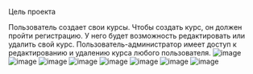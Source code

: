 Цель проекта

Пользователь создает свои курсы. Чтобы создать курс, он должен пройти регистрацию. У него будет возможность редактировать или удалить свой курс.
Пользователь-администратор имеет доступ к редактированию и удалению курса любого пользователя.
![image](https://user-images.githubusercontent.com/79206480/174650006-ac1852c4-fb4c-4fa0-8941-2f1c20ca2230.png)
![image](https://user-images.githubusercontent.com/79206480/174650882-90c03389-d865-4bd2-a190-8396a2e5b174.png)
![image](https://user-images.githubusercontent.com/79206480/174651075-ded8d6ce-35e1-463e-ba0c-9474038a39cb.png)
![image](https://user-images.githubusercontent.com/79206480/174651735-e062614d-ca08-4167-bbf4-484b6d0a8edc.png)
![image](https://user-images.githubusercontent.com/79206480/174651881-99f0d222-2930-4d58-b93a-b56962a33e49.png)
![image](https://user-images.githubusercontent.com/79206480/174651926-c6f42980-1172-440a-8696-ca89e7df8241.png)
![image](https://user-images.githubusercontent.com/79206480/174651496-79552182-a0be-46ab-8833-0a21894536cd.png)
![image](https://user-images.githubusercontent.com/79206480/174651523-8bda9f16-0e9a-49eb-be21-2576eafdc02f.png)

